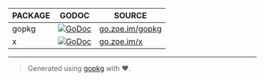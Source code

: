| PACKAGE | GODOC | SOURCE |
|---------|-------|--------|
| gopkg | [![GoDoc](https://godoc.org/github.com/jiusanzhou/gopkg?status.svg)](https://godoc.org/github.com/jiusanzhou/gopkg) | [go.zoe.im/gopkg](https://go.zoe.im/gopkg) |
| x | [![GoDoc](https://godoc.org/github.com/jiusanzhou/x?status.svg)](https://godoc.org/github.com/jiusanzhou/x) | [go.zoe.im/x](https://go.zoe.im/x) |

---

> Generated using [gopkg](https://go.zoe.im/gopkg) with :heart:.